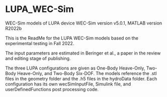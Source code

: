 # LUPA_WEC-Sim

WEC-Sim models of LUPA device
WEC-Sim version v5.0.1, MATLAB version R2022b

This is the ReadMe for the LUPA WEC-Sim models based on the experimental testing in Fall 2022.

The input parameters are estimated in Beringer et al., a paper in the review and editing stage of publishing.

The three LUPA configurations are given as One-Body Heave-Only, Two-Body Heave-Only, and Two-Body Six-DOF. 
The models reference the .stl files in the geometry folder and the .h5 files in the hydroData folder. 
Each configuration has its own wecSimInputFile, Simulink file, and userDefinedFunctions post processing code.
